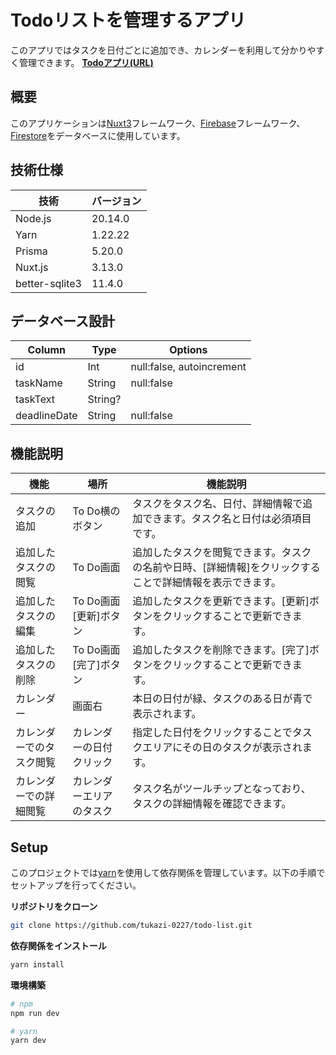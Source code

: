 # Todoリストを管理するアプリ
このアプリではタスクを日付ごとに追加でき、カレンダーを利用して分かりやすく管理できます。
**[Todoアプリ(URL)](https://todo-list-rho-opal.vercel.app/)**

## 概要
このアプリケーションは[Nuxt3](https://nuxt.com/)フレームワーク、[Firebase](https://firebase.google.com/?hl=ja)フレームワーク、[Firestore](https://firebase.google.com/docs/firestore?hl=ja)をデータベースに使用しています。
## 技術仕様
| 技術           | バージョン    |
| -------------- | ------------- |
| Node.js        | 20.14.0      |
| Yarn           | 1.22.22       |
| Prisma         | 5.20.0         |
| Nuxt.js        | 3.13.0         |
| better-sqlite3 | 11.4.0        |
## データベース設計
| Column           | Type    | Options |
| -------------- | ------------- | ------------- |
| id        | Int      | null:false, autoincrement |
| taskName  | String      | null:false |
| taskText | String?      | |
| deadlineDate | String      | null:false |
## 機能説明
| 機能    | 場所 | 機能説明  |
| -------------- | ------------- | ------------- |
| タスクの追加 | To Do横のボタン| タスクをタスク名、日付、詳細情報で追加できます。タスク名と日付は必須項目です。  |
| 追加したタスクの閲覧  | To Do画面| 追加したタスクを閲覧できます。タスクの名前や日時、[詳細情報]をクリックすることで詳細情報を表示できます。  |
| 追加したタスクの編集 | To Do画面 [更新]ボタン| 追加したタスクを更新できます。[更新]ボタンをクリックすることで更新できます。  |
| 追加したタスクの削除 | To Do画面 [完了]ボタン| 追加したタスクを削除できます。[完了]ボタンをクリックすることで更新できます。  |
| カレンダー| 画面右 |本日の日付が緑、タスクのある日が青で表示されます。  |
| カレンダーでのタスク閲覧  | カレンダーの日付クリック| 指定した日付をクリックすることでタスクエリアにその日のタスクが表示されます。  |
| カレンダーでの詳細閲覧  | カレンダーエリアのタスク| タスク名がツールチップとなっており、タスクの詳細情報を確認できます。  |
## Setup
このプロジェクトでは[yarn](https://yarnpkg.com/)を使用して依存関係を管理しています。以下の手順でセットアップを行ってください。

**リポジトリをクローン**

```bash
git clone https://github.com/tukazi-0227/todo-list.git
```

**依存関係をインストール**
```bash
yarn install
```

**環境構築**
```bash
# npm
npm run dev

# yarn
yarn dev
```
